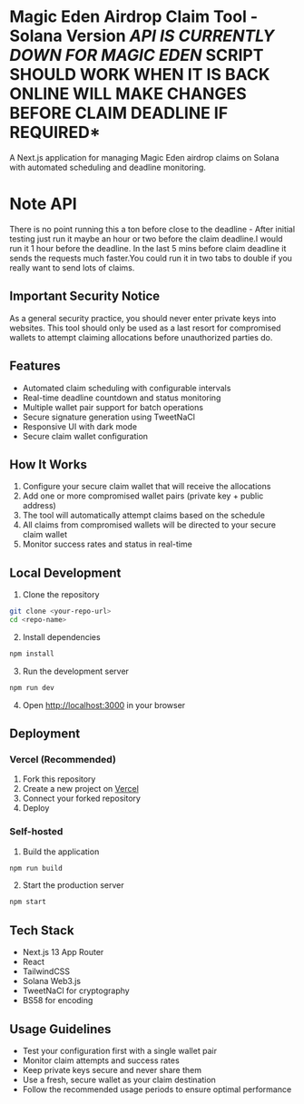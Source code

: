 # Magic Eden Airdrop Claim Tool - Solana Version ***API IS CURRENTLY DOWN FOR MAGIC EDEN*** SCRIPT SHOULD WORK WHEN IT IS BACK ONLINE **WILL MAKE CHANGES BEFORE CLAIM DEADLINE IF REQUIRED***
A Next.js application for managing Magic Eden airdrop claims on Solana with automated scheduling and deadline monitoring.

# Note API
There is no point running this a ton before close to the deadline - After initial testing just run it maybe an hour or two before the claim deadline.I would run it 1 hour before the deadline. In the last 5 mins before claim deadline it sends the requests much faster.You could run it in two tabs to double if you really want to send lots of claims.

## Important Security Notice
As a general security practice, you should never enter private keys into websites. This tool should only be used as a last resort for compromised wallets to attempt claiming allocations before unauthorized parties do.

## Features
- Automated claim scheduling with configurable intervals
- Real-time deadline countdown and status monitoring
- Multiple wallet pair support for batch operations
- Secure signature generation using TweetNaCl
- Responsive UI with dark mode
- Secure claim wallet configuration

## How It Works
1. Configure your secure claim wallet that will receive the allocations
2. Add one or more compromised wallet pairs (private key + public address)
3. The tool will automatically attempt claims based on the schedule
4. All claims from compromised wallets will be directed to your secure claim wallet
5. Monitor success rates and status in real-time

## Local Development

1. Clone the repository

```bash
git clone <your-repo-url>
cd <repo-name>
```

2. Install dependencies

```bash
npm install
```

3. Run the development server

```bash
npm run dev
```

4. Open [http://localhost:3000](http://localhost:3000) in your browser

## Deployment

### Vercel (Recommended)
1. Fork this repository
2. Create a new project on [Vercel](https://vercel.com)
3. Connect your forked repository
4. Deploy

### Self-hosted
1. Build the application

```bash
npm run build
```

2. Start the production server

```bash
npm start
```

## Tech Stack
- Next.js 13 App Router
- React
- TailwindCSS
- Solana Web3.js
- TweetNaCl for cryptography
- BS58 for encoding

## Usage Guidelines
- Test your configuration first with a single wallet pair
- Monitor claim attempts and success rates
- Keep private keys secure and never share them
- Use a fresh, secure wallet as your claim destination
- Follow the recommended usage periods to ensure optimal performance
